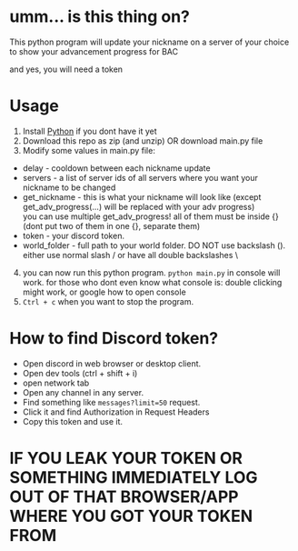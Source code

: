 # umm... is this thing on?
This python program will update your nickname on a server of your choice to show your advancement progress for BAC

and yes, you will need a token

# Usage
1. Install [Python](https://www.python.org/downloads/) if you dont have it yet
2. Download this repo as zip (and unzip) OR download main.py file
3. Modify some values in main.py file:
- delay - cooldown between each nickname update
- servers - a list of server ids of all servers where you want your nickname to be changed
- get_nickname - this is what your nickname will look like (except get_adv_progress(...) will be replaced with your adv progress)<br>
you can use multiple get_adv_progress! all of them must be inside {} (dont put two of them in one {}, separate them)
- token - your discord token.
- world_folder - full path to your world folder. DO NOT use backslash (\). either use normal slash / or have all double backslashes \\
4. you can now run this python program. `python main.py` in console will work. for those who dont even know what console is: double clicking might work, or google how to open console
5. `Ctrl + c` when you want to stop the program.

# How to find Discord token?
- Open discord in web browser or desktop client.
- Open dev tools (ctrl + shift + i)
- open network tab
- Open any channel in any server.
- Find something like `messages?limit=50` request.
- Click it and find Authorization in Request Headers
- Copy this token and use it.

# IF YOU LEAK YOUR TOKEN OR SOMETHING IMMEDIATELY LOG OUT OF THAT BROWSER/APP WHERE YOU GOT YOUR TOKEN FROM
